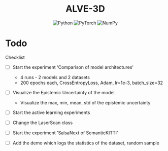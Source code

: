 <h1 align="center">ALVE-3D</h1>

<p align="center">
<img src="https://img.shields.io/badge/Python-14354C?style=for-the-badge&logo=python&logoColor=white" alt="Python"/>
<img src="https://img.shields.io/badge/PyTorch-%23EE4C2C.svg?style=for-the-badge&logo=PyTorch&logoColor=white" alt="PyTorch"/>
<img src="https://img.shields.io/badge/numpy-%23013243.svg?style=for-the-badge&logo=numpy&logoColor=white" alt="NumPy"/>
</p>

# Todo

Checklist

- [ ] Start the experiment 'Comparison of model architectures'
    - 4 runs - 2 models and 2 datasets
    - 200 epochs each, CrossEntropyLoss, Adam, lr=1e-3, batch_size=32
- [ ] Visualize the Epistemic Uncertainty of the model
    - Visualize the max, min, mean, std of the epistemic uncertainty
- [ ] Start the active learning experiments
- [ ] Change the LaserScan class
- [ ] Start the experiment 'SalsaNext of SemanticKITTI'
- [ ] Add the demo which logs the statistics of the dataset, random sample



